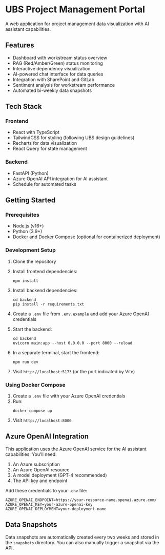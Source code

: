 
# UBS Project Management Portal

A web application for project management data visualization with AI assistant capabilities.

## Features

- Dashboard with workstream status overview
- RAG (Red/Amber/Green) status monitoring
- Interactive dependency visualization
- AI-powered chat interface for data queries
- Integration with SharePoint and GitLab
- Sentiment analysis for workstream performance
- Automated bi-weekly data snapshots

## Tech Stack

### Frontend
- React with TypeScript
- TailwindCSS for styling (following UBS design guidelines)
- Recharts for data visualization
- React Query for state management

### Backend
- FastAPI (Python)
- Azure OpenAI API integration for AI assistant
- Schedule for automated tasks

## Getting Started

### Prerequisites
- Node.js (v16+)
- Python (3.9+)
- Docker and Docker Compose (optional for containerized deployment)

### Development Setup

1. Clone the repository
2. Install frontend dependencies:
   ```
   npm install
   ```
3. Install backend dependencies:
   ```
   cd backend
   pip install -r requirements.txt
   ```
4. Create a `.env` file from `.env.example` and add your Azure OpenAI credentials

5. Start the backend:
   ```
   cd backend
   uvicorn main:app --host 0.0.0.0 --port 8000 --reload
   ```

6. In a separate terminal, start the frontend:
   ```
   npm run dev
   ```

7. Visit `http://localhost:5173` (or the port indicated by Vite)

### Using Docker Compose

1. Create a `.env` file with your Azure OpenAI credentials
2. Run:
   ```
   docker-compose up
   ```
3. Visit `http://localhost:8000`

## Azure OpenAI Integration

This application uses the Azure OpenAI service for the AI assistant capabilities. You'll need:

1. An Azure subscription
2. An Azure OpenAI resource
3. A model deployment (GPT-4 recommended)
4. The API key and endpoint

Add these credentials to your `.env` file:

```
AZURE_OPENAI_ENDPOINT=https://your-resource-name.openai.azure.com/
AZURE_OPENAI_KEY=your-azure-openai-key
AZURE_OPENAI_DEPLOYMENT=your-deployment-name
```

## Data Snapshots

Data snapshots are automatically created every two weeks and stored in the `snapshots` directory. You can also manually trigger a snapshot via the API.
